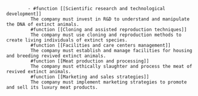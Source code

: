 			- #function [[Scientific research and technological development]]
			 The company must invest in R&D to understand and manipulate the DNA of extinct animals.
			 #function [[Cloning and assisted reproduction techniques]]
			 The company must use cloning and reproduction methods to create living individuals of extinct species.
			 #function [[Facilities and care centers management]]
			 The company must establish and manage facilities for housing and breeding revived extinct animals.
			 #function [[Meat production and processing]]
			 The company must ethically slaughter and process the meat of revived extinct animals.
			 #function [[Marketing and sales strategies]]
			 The company must implement marketing strategies to promote and sell its luxury meat products.












